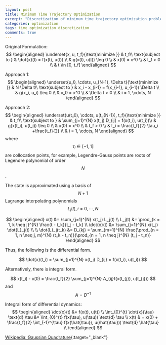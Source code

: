 ```yaml
---
layout: post
title: Minimum Time Trajectory Optimization
excerpt: "Discretization of minimum time trajectory optimization problem."
categories: optimization
tags: time optimization discretization
comments: true
---
```


Original Formulation:
$$
\begin{aligned}
\underset{x, u, t_f}{\text{minimize }}
& t_f\\
\text{subject to }
& \dot{x}(t) = f(x(t), u(t)) \\
& g(x(t), u(t)) \leq 0 \\
& x(0) = x^0 \\
& t_f > 0 \\
& t \in [0, t_f]
\end{aligned}
$$

Approach 1:
$$
\begin{aligned}
\underset{u_0, \cdots, u_{N-1}, \Delta t}{\text{minimize }}
& N \Delta t\\
\text{subject to }
& x_i  - x_{i-1} = f(x_{i-1}, u_{i-1}) \Delta t \\
& g(x_i, u_i) \leq 0 \\
& x_0 = x^0 \\
& \Delta t > 0 \\
& i = 1, \cdots, N
\end{aligned}
$$

Approach 2:
$$
\begin{aligned}
\underset{u(t_0), \cdots, u(t_{N-1}), t_f}{\text{minimize }}
& t_f\\
\text{subject to }
& \sum_{j=1}^{N} x(t_j) D_{ij} = f(x(t_i), u(t_i))\\
& g(x(t_i), u(t_i)) \leq 0 \\
& x(0) = x^0 \\
& t_f > 0 \\
& t_i = \frac{t_f}{2} \tau_i +\frac{t_f}{2} \\
& i = 1, \cdots, N
\end{aligned}
$$
where $$\tau_i \in [-1, 1]$$ are collocation points, for example, Legendre-Gauss points are roots of Legendre polynomial of order $$N$$.

The state is approximated using a basis of $$N+1$$ Lagrange interpolating polynomials $$L_i(t), i = 0, \cdots, N$$

$$
\begin{aligned}
x(t) &= \sum_{j=1}^{N} x(t_j) L_j(t) \\
L_j(t) &= \prod_{k = 1, k \neq j}^{N} \frac{t - t_k}{t_j - t_k} \\
\dot{x}(t) &= \sum_{j=1}^{N} x(t_j) \dot{L}_j(t) \\
\\
\dot{L}_j(t_k) &= D_{kj} = \sum_{m=1}^{N} \frac{\prod_{n = 1, n \neq j, m}^{N} (t_k - t_n)}{\prod_{n = 1, n \neq j}^{N} (t_j - t_n)}
\end{aligned}
$$

Thus, the following is the differential form.

$$
\dot{x}(t_i) = \sum_{j=1}^{N} x(t_j) D_{ij} = f(x(t_i), u(t_i))
$$

Alternatively, there is integral form.

$$
x(t_i)  - x(0) =  \frac{t_f}{2} \sum_{j=1}^{N} A_{ij}f(x(t_{j}), u(t_{j}))
$$
and $$A = D^{-1}$$

Integral form of differential dynamics:
$$
\begin{aligned}
\dot{x}(t) &= f(x(t), u(t)) \\
\int_{0}^{t} \dot{x}(\tau) \text{d} \tau &= \int_{0}^{t} f(x(\tau), u(\tau)) \text{d} \tau \\
x(t) & = x(0) + \frac{t_f}{2} \int_{-1}^{\tau} f(x(\hat{\tau}), u(\hat{\tau})) \text{d} \hat{\tau} \\
\end{aligned}
$$

[Wikipedia: Gaussian Quadrature](https://en.wikipedia.org/wiki/Gaussian_quadrature){:target="_blank"}
